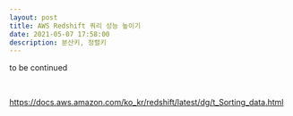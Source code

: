 ```yaml
---
layout: post
title: AWS Redshift 쿼리 성능 높이기
date: 2021-05-07 17:58:00
description: 분산키, 정렬키
---
```


to be continued

<br>

https://docs.aws.amazon.com/ko_kr/redshift/latest/dg/t_Sorting_data.html